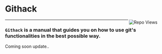 # Githack

<a href="https://github.com/g1f1/HelloWorld" alt="g1f1 Hello World">
	<img align="right" src="https://komarev.com/ghpvc/?username=githackorggithack&color=brightgreen&style=plastic&label=Repo+Views" alt="Repo Views"/>
</a>

---


### ```Githack``` is a manual that guides you on how to use git's functionalities in the best possible way.

Coming soon update..



